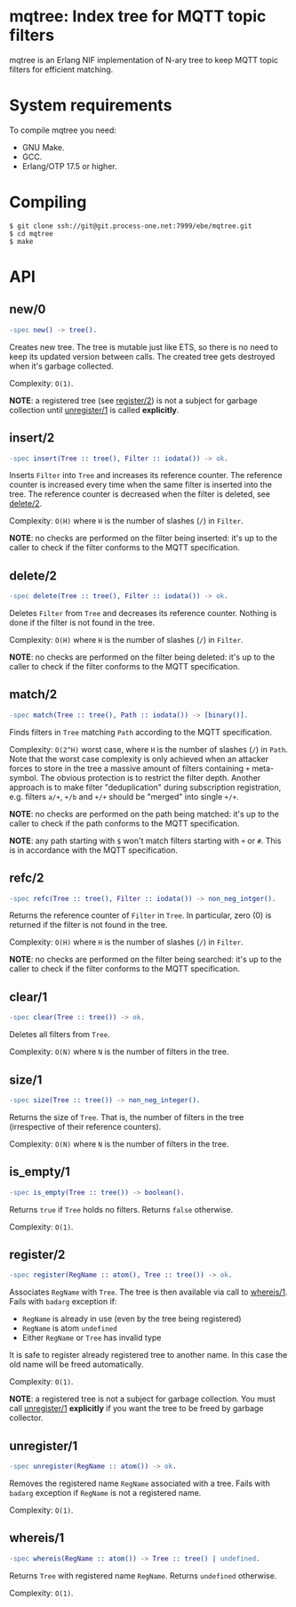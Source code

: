 mqtree: Index tree for MQTT topic filters
====================================================

mqtree is an Erlang NIF implementation of N-ary tree to keep MQTT
topic filters for efficient matching.

# System requirements

To compile mqtree you need:

 - GNU Make.
 - GCC.
 - Erlang/OTP 17.5 or higher.

# Compiling

```
$ git clone ssh://git@git.process-one.net:7999/ebe/mqtree.git
$ cd mqtree
$ make
```

# API

## new/0
```erlang
-spec new() -> tree().
```
Creates new tree. The tree is mutable just like ETS, so there is
no need to keep its updated version between calls.
The created tree gets destroyed when it's garbage collected.

Complexity: `O(1)`.

**NOTE**: a registered tree (see [register/2](#register2)) is
not a subject for garbage collection until [unregister/1](#unregister1)
is called **explicitly**.

## insert/2
```erlang
-spec insert(Tree :: tree(), Filter :: iodata()) -> ok.
```
Inserts `Filter` into `Tree` and increases its reference counter.
The reference counter is increased every time when the same
filter is inserted into the tree. The reference counter is decreased
when the filter is deleted, see [delete/2](#delete2).

Complexity: `O(H)` where `H` is the number of slashes (`/`) in `Filter`.

**NOTE**: no checks are performed on the filter being inserted:
it's up to the caller to check if the filter conforms to the MQTT
specification.

## delete/2
```erlang
-spec delete(Tree :: tree(), Filter :: iodata()) -> ok.
```
Deletes `Filter` from `Tree` and decreases its reference counter.
Nothing is done if the filter is not found in the tree.

Complexity: `O(H)` where `H` is the number of slashes (`/`) in `Filter`.

**NOTE**: no checks are performed on the filter being deleted:
it's up to the caller to check if the filter conforms to the MQTT
specification.

## match/2
```erlang
-spec match(Tree :: tree(), Path :: iodata()) -> [binary()].
```
Finds filters in `Tree` matching `Path` according to the MQTT
specification.

Complexity: `O(2^H)` worst case, where `H` is the number of slashes (`/`) in `Path`.
Note that the worst case complexity is only achieved when an attacker forces to
store in the tree a massive amount of filters containing `+` meta-symbol. The
obvious protection is to restrict the filter depth. Another approach is to
make filter "deduplication" during subscription registration, e.g. filters
`a/+`, `+/b` and `+/+` should be "merged" into single `+/+`.

**NOTE**: no checks are performed on the path being matched:
it's up to the caller to check if the path conforms to the MQTT
specification.

**NOTE**: any path starting with `$` won't match filters starting with
`+` or `#`. This is in accordance with the MQTT specification.

## refc/2
```erlang
-spec refc(Tree :: tree(), Filter :: iodata()) -> non_neg_intger().
```
Returns the reference counter of `Filter` in `Tree`. In particular,
zero (0) is returned if the filter is not found in the tree.

Complexity: `O(H)` where `H` is the number of slashes (`/`) in `Filter`.

**NOTE**: no checks are performed on the filter being searched:
it's up to the caller to check if the filter conforms to the MQTT
specification.

## clear/1
```erlang
-spec clear(Tree :: tree()) -> ok.
```
Deletes all filters from `Tree`.

Complexity: `O(N)` where `N` is the number of filters in the tree.

## size/1
```erlang
-spec size(Tree :: tree()) -> non_neg_integer().
```
Returns the size of `Tree`. That is, the number of filters in the
tree (irrespective of their reference counters).

Complexity: `O(N)` where `N` is the number of filters in the tree.

## is_empty/1
```erlang
-spec is_empty(Tree :: tree()) -> boolean().
```
Returns `true` if `Tree` holds no filters. Returns `false` otherwise.

Complexity: `O(1)`.

## register/2
```erlang
-spec register(RegName :: atom(), Tree :: tree()) -> ok.
```
Associates `RegName` with `Tree`. The tree is then available via call
to [whereis/1](#whereis1). Fails with `badarg` exception if:

- `RegName` is already in use (even by the tree being registered)
- `RegName` is atom `undefined`
- Either `RegName` or `Tree` has invalid type

It is safe to register already registered tree to another name. In this
case the old name will be freed automatically.

Complexity: `O(1)`.

**NOTE**: a registered tree is not a subject for garbage collection.
You must call [unregister/1](#unregister1) **explicitly** if you want
the tree to be freed by garbage collector.

## unregister/1
```erlang
-spec unregister(RegName :: atom()) -> ok.
```
Removes the registered name `RegName` associated with a tree.
Fails with `badarg` exception if `RegName` is not a registered name.

Complexity: `O(1)`.

## whereis/1
```erlang
-spec whereis(RegName :: atom()) -> Tree :: tree() | undefined.
```
Returns `Tree` with registered name `RegName`. Returns `undefined` otherwise.

Complexity: `O(1)`.
